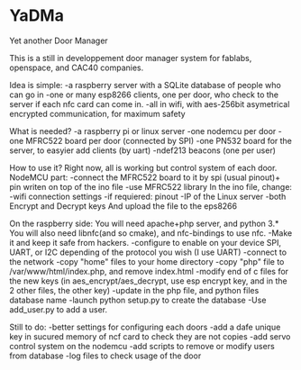 # YaDMa
Yet another Door Manager

This is a still in developpement door manager system for fablabs, openspace, and CAC40 companies.

Idea is simple:
-a raspberry server with a SQLite database of people who can go in
-one or many esp8266 clients, one per door, who check to the server if each nfc card can come in.
-all in wifi, with aes-256bit asymetrical encrypted communication, for maximum safety

What is needed?
-a raspberry pi or linux server
-one nodemcu per door
-one MFRC522 board per door (connected by SPI)
-one PN532 board for the server, to easyier add clients (by uart)
-ndef213 beacons (one per user)


How to use it?
Right now, all is working but control system of each door.
NodeMCU part:
-connect the MFRC522 board to it by spi (usual pinout)+ pin writen on top of the ino file
-use MFRC522 library
In the ino file, change:
-wifi connection settings 
-if requiered: pinout
-IP of the Linux server
-both Encrypt and Decrypt keys
And upload the file to the eps8266

On the raspberry side:
You will need apache+php server, and python 3.*
You will also need libnfc(and so cmake), and nfc-bindings to use nfc.
-Make it and keep it safe from hackers.
-configure to enable on your device SPI, UART, or I2C depending of the protocol you wish (I use UART)
-connect to the network
-copy "home" files to your home directory
-copy "php" file to /var/www/html/index.php, and remove index.html
-modify end of c files for the new keys (in aes_encrypt/aes_decrypt, use esp encrypt key, and in the 2 other files, the other key)
-update in the php file, and python files database name
-launch python setup.py to create the database
-Use add_user.py to add a user.

Still to do:
-better settings for configuring each doors
-add a dafe unique key in sucured memory of ncf card to check they are not copies
-add servo control system on the nodemcu
-add scripts to remove or modify users from database
-log files to check usage of the door
